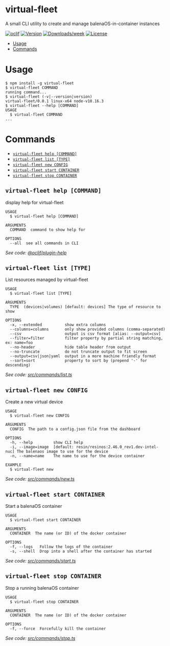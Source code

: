 virtual-fleet
=============

A small CLI utility to create and manage balenaOS-in-container instances

[![oclif](https://img.shields.io/badge/cli-oclif-brightgreen.svg)](https://oclif.io)
[![Version](https://img.shields.io/npm/v/virtual-fleet.svg)](https://npmjs.org/package/virtual-fleet)
[![Downloads/week](https://img.shields.io/npm/dw/virtual-fleet.svg)](https://npmjs.org/package/virtual-fleet)
[![License](https://img.shields.io/npm/l/virtual-fleet.svg)](https://github.com/balena-io-playground/virtual-fleet/blob/master/package.json)

<!-- toc -->
* [Usage](#usage)
* [Commands](#commands)
<!-- tocstop -->
# Usage
<!-- usage -->
```sh-session
$ npm install -g virtual-fleet
$ virtual-fleet COMMAND
running command...
$ virtual-fleet (-v|--version|version)
virtual-fleet/0.0.1 linux-x64 node-v10.16.3
$ virtual-fleet --help [COMMAND]
USAGE
  $ virtual-fleet COMMAND
...
```
<!-- usagestop -->
# Commands
<!-- commands -->
* [`virtual-fleet help [COMMAND]`](#virtual-fleet-help-command)
* [`virtual-fleet list [TYPE]`](#virtual-fleet-list-type)
* [`virtual-fleet new CONFIG`](#virtual-fleet-new-config)
* [`virtual-fleet start CONTAINER`](#virtual-fleet-start-container)
* [`virtual-fleet stop CONTAINER`](#virtual-fleet-stop-container)

## `virtual-fleet help [COMMAND]`

display help for virtual-fleet

```
USAGE
  $ virtual-fleet help [COMMAND]

ARGUMENTS
  COMMAND  command to show help for

OPTIONS
  --all  see all commands in CLI
```

_See code: [@oclif/plugin-help](https://github.com/oclif/plugin-help/blob/v2.2.3/src/commands/help.ts)_

## `virtual-fleet list [TYPE]`

List resources managed by virtual-fleet

```
USAGE
  $ virtual-fleet list [TYPE]

ARGUMENTS
  TYPE  (devices|volumes) [default: devices] The type of resource to show

OPTIONS
  -x, --extended          show extra columns
  --columns=columns       only show provided columns (comma-separated)
  --csv                   output is csv format [alias: --output=csv]
  --filter=filter         filter property by partial string matching, ex: name=foo
  --no-header             hide table header from output
  --no-truncate           do not truncate output to fit screen
  --output=csv|json|yaml  output in a more machine friendly format
  --sort=sort             property to sort by (prepend '-' for descending)
```

_See code: [src/commands/list.ts](https://github.com/balena-io-playground/virtual-fleet/blob/v0.0.1/src/commands/list.ts)_

## `virtual-fleet new CONFIG`

Create a new virtual device

```
USAGE
  $ virtual-fleet new CONFIG

ARGUMENTS
  CONFIG  The path to a config.json file from the dashboard

OPTIONS
  -h, --help         show CLI help
  -i, --image=image  [default: resin/resinos:2.46.0_rev1.dev-intel-nuc] The balenaos image to use for the device
  -n, --name=name    The name to use for the device container

EXAMPLE
  $ virtual-fleet new
```

_See code: [src/commands/new.ts](https://github.com/balena-io-playground/virtual-fleet/blob/v0.0.1/src/commands/new.ts)_

## `virtual-fleet start CONTAINER`

Start a balenaOS container

```
USAGE
  $ virtual-fleet start CONTAINER

ARGUMENTS
  CONTAINER  The name (or ID) of the docker container

OPTIONS
  -f, --logs   Follow the logs of the container
  -s, --shell  Drop into a shell after the container has started
```

_See code: [src/commands/start.ts](https://github.com/balena-io-playground/virtual-fleet/blob/v0.0.1/src/commands/start.ts)_

## `virtual-fleet stop CONTAINER`

Stop a running balenaOS container

```
USAGE
  $ virtual-fleet stop CONTAINER

ARGUMENTS
  CONTAINER  The name (or ID) of the docker container

OPTIONS
  -f, --force  Forcefully kill the container
```

_See code: [src/commands/stop.ts](https://github.com/balena-io-playground/virtual-fleet/blob/v0.0.1/src/commands/stop.ts)_
<!-- commandsstop -->
